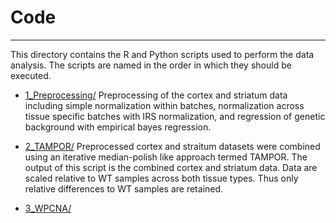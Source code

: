 # Code
-------------------------------------------------------------------------------
This directory contains the R and Python scripts used to perform the data 
analysis. The scripts are named in the order in which they should be executed.

* [1_Preprocessing/]() Preprocessing of the cortex and striatum data including 
simple normalization within batches, normalization across tissue specific batches 
with IRS normalization, and regression of genetic background with empirical bayes
regression.

* [2_TAMPOR/]() Preprocessed cortex and straitum datasets were combined 
using an iterative median-polish like approach termed TAMPOR. The output of this 
script is the combined cortex and striatum data. Data are scaled relative to WT 
samples across both tissue types. Thus only relative differences to WT samples
are retained.

* [3_WPCNA/]() 
